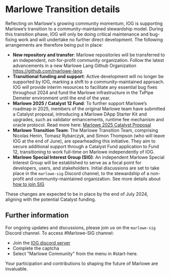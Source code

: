 # Marlowe Transition details

Reflecting on Marlowe's growing community momentum, IOG is supporting Marlowe’s transition to a community-maintained stewardship model. During this transition phase, IOG will only be doing critical maintenance and bug-fixing work and will undertake no further direct development. The following arrangements are therefore being put in place:

- **New repository and transfer**: Marlowe repositories will be transferred to an independent, not-for-profit community organization. Follow the latest advancements in a new Marlowe Lang Github Organization https://github.com/marlowe-lang.
- **Transitional funding and support**: Active development will no longer be supported by IOG, marking a shift to a community-maintained approach. IOG will provide interim resources to facilitate any essential bug fixes throughout 2024 and fund the Marlowe infrastructure in the TxPipe Demeter environment until the end of the year. 
- **Marlowe 2025 / Catalyst 12 Fund**: To further support Marlowe’s roadmap in 2025, members of the original Marlowe team have submitted a Catalyst proposal, introducing a Marlowe DApp Starter Kit and upgrades, such as validator enhancements, runtime fee mechanism and oracle protocol. Read more here: [Marlowe 2025 Catalyst Proposal](https://cardano.ideascale.com/c/idea/122392) 
- **Marlowe Transition Team**: The Marlowe Transition Team, comprising Nicolas Henin, Tomasz Rybarczyk, and Simon Thompson (who will leave IOG at the end of June), are spearheading this initiative. They aim to secure additional support through a Catalyst Fund application to Fund 12, transitioning to work full-time on Marlowe independently of IOG.
- **Marlowe Special Interest Group (SIG)**: An independent Marlowe Special Interest Group will be established to serve as a focal point for developers, users, and stakeholders. Initial discussions are set to take place in the `marlowe-sig` Discord channel, to the stewardship of a non-profit and community-maintained organization. See more details about [how to join SIG](./sig-charter.md)

These changes are expected to be in place by the end of July 2024, aligning with the potential Catalyst funding.

## Further information
For ongoing updates and discussions, please join us on the `marlowe-sig` Discord channel. To access #Marlowe-SIG channel:
- Join the [IOG discord server](https://discord.gg/HF6AcX5w)
- Complete the captcha
- Select "Marlowe Community" from the menu in #start-here.

Your participation and contributions to shaping the future of Marlowe are invaluable.

